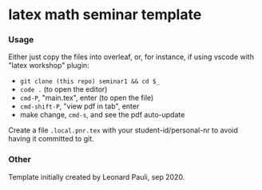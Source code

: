 # latex math seminar template

### Usage

Either just copy the files into overleaf, or, for instance, if using vscode with "latex workshop" plugin:

- `git clone (this repo) seminar1 && cd $_`
- `code .` (to open the editor)
- `cmd-P`, "main.tex", enter (to open the file)
- `cmd-shift-P`, "view pdf in tab", enter
- make change, `cmd-s`, and see the pdf auto-update

Create a file `.local.pnr.tex` with your student-id/personal-nr to avoid having it committed to git.

### Other

Template initially created by Leonard Pauli, sep 2020.
